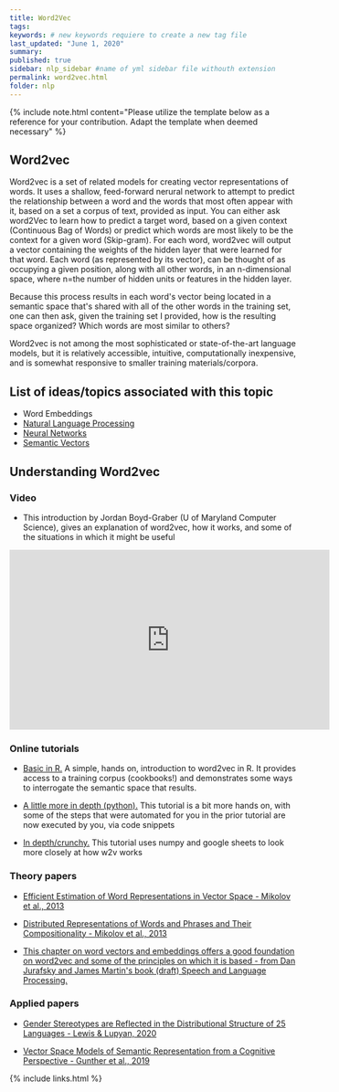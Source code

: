 ```yaml
---
title: Word2Vec
tags:
keywords: # new keywords requiere to create a new tag file
last_updated: "June 1, 2020"
summary: 
published: true
sidebar: nlp_sidebar #name of yml sidebar file withouth extension
permalink: word2vec.html
folder: nlp
---
```



{% include note.html content="Please utilize the template below as a reference for your contribution. Adapt the template when deemed necessary" %}

## Word2vec

Word2vec is a set of related models for creating vector representations of words. It uses a shallow, feed-forward nerural network to attempt to predict the relationship between a word and the words that most often appear with it, based on a set a corpus of text, provided as input. You can either ask word2Vec to learn how to predict a target word, based on a given context (Continuous Bag of Words) or predict which words are most likely to be the context for a given word (Skip-gram).  For each word, word2vec will output a vector containing the weights of the hidden layer that were learned for that word. Each word (as represented by its vector), can be thought of as occupying a given position, along with all other words, in an n-dimensional space, where n=the number of hidden units or features in the hidden layer.
 
Because this process results in each word's vector being located in a semantic space that's shared with all of the other words in the training set, one can then ask, given the training set I provided, how is the resulting space organized? Which words are most similar to others? 
 
Word2vec is not among the most sophisticated or state-of-the-art language models, but it is relatively accessible, intuitive, computationally inexpensive, and is somewhat responsive to smaller training materials/corpora.

## List of ideas/topics associated with this topic
* Word Embeddings
* [Natural Language Processing](nlp_landing_page.html)
* [Neural Networks](neural_networks_landing_page.html)
* [Semantic Vectors](semantic_vectors.html)


## Understanding Word2vec

### Video

- This introduction by Jordan Boyd-Graber (U of Maryland Computer Science), gives an explanation of word2vec, how it works, and some of the situations in which it might be useful
<iframe width="560" height="315" src="https://www.youtube.com/embed/QyrUentbkvw" frameborder="0" allow="accelerometer; autoplay; clipboard-write; encrypted-media; gyroscope; picture-in-picture" allowfullscreen></iframe>



### Online tutorials

* <a href="https://github.com/bmschmidt/wordVectors" target="_blank"> Basic in R.</a> A simple, hands on, introduction to word2vec in R. It provides access to a training corpus (cookbooks!) and demonstrates some ways to interrogate the semantic space that results. 

* <a href="https://www.kaggle.com/pierremegret/gensim-word2vec-tutorial" target="_blank"> A little more in depth (python).</a> 
This tutorial is a bit more hands on, with some of the steps that were automated for you in the prior tutorial are now executed by you, via code snippets

* <a href="https://derekchia.com/an-implementation-guide-to-word2vec-using-numpy-and-google-sheets/" target="_blank"> In depth/crunchy.</a> This tutorial uses numpy and google sheets to look more closely at how w2v works


### Theory papers 
* <a href="https://arxiv.org/abs/1301.3781" target="_blank"> Efficient Estimation of Word Representations in Vector Space - Mikolov et al., 2013</a>

*  <a href="https://arxiv.org/abs/1310.4546" target="_blank"> Distributed Representations of Words and Phrases and Their Compositionality - Mikolov et al., 2013</a> 

* <a href="https://web.stanford.edu/~jurafsky/slp3/6.pdf" target="_blank"> This chapter on word vectors and embeddings offers a good foundation on word2vec and some of the principles on which it is based - from Dan Jurafsky and James Martin's book (draft) Speech and Language Processing. </a> 

### Applied papers

* <a href="https://psyarxiv.com/7qd3g" target="_blank"> Gender Stereotypes are Reflected in the Distributional Structure of 25 Languages - Lewis & Lupyan, 2020</a> 

* <a href="http://journals.sagepub.com/doi/abs/10.1177/1745691619861372" target="_blank"> Vector Space Models of Semantic Representation from a Cognitive Perspective - Gunther et al., 2019</a>


{% include links.html %}
